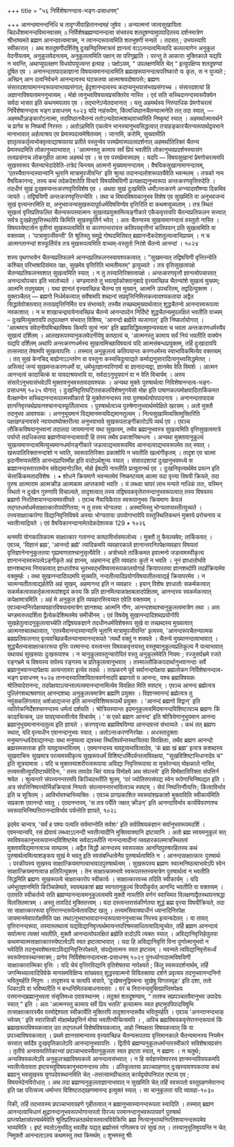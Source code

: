 +++
title = "५६ निर्विशेषानन्दत्व-भङ्ग-प्रसाधनम्"

+++
आनन्दमानन्दनिधि च तादृग्जीवाहितानन्दमहं जुषेय । 
अन्यात्मनां जात्वसुखायिता चिदधीशमानन्दविमानवासम् ॥ 
निर्विशेषब्रह्मण्यानन्दत्वा संभवस्य शतदूषण्यामुपपादितस्य दर्शनमात्रेण श्रीभाष्यमते ब्रह्मण आनन्दवत्त्वमात्रम्, न त्वानन्दरूपत्वमिति शतभूषणी मन्यते । तदसत् ; उभयस्यापि स्वीकारात् । अथ शतदूषणीदर्शितेषु दुःखनिवृत्तिमात्रत्वं ज्ञानत्वं वाऽऽनन्दत्वमित्यादि कल्पत्यागेन अनुकूल वेदनीयत्वम्, अनुकूलवेदनत्वम्, अनुकूलत्वमिति पक्षान् सा परिगृह्णाति । परन्तु ते आकाराः मुक्तिकाले यद्यपि न भवन्ति, अथाप्युपलक्षण विधयोपयुज्यन्त इत्याह । पक्षोऽयम्, " उपलक्षणमिति चेत् ” इत्युपक्षिप्य शतदूषण्यां दूषित एव । अनानन्दतापादकाज्ञाना विषयत्वमानन्दत्वमिति ब्रह्मखरूपानन्दत्वपरिष्कारो यः कृतः, स न युज्यते ; अस्प्रिन् आन दत्वनिर्वचने आनन्दत्वस्य घटकतया आत्माश्रयदोषापत्तेः; ब्रह्मणः संसारदशायामानन्दरूपत्वाभावप्रसंगात्; ईदृशानन्दत्वस्य कदाप्यनुभवासंभवप्रसंगाच्च । संसारदशायां हि अज्ञानाविषयत्वमननुभाव्यम् । मोक्षे त्वनुभवविषयत्वप्रसक्तिरेव नास्ति । एवं सति सच्चिदानन्दस्वरूपैक्येन सर्वदा भासत इति कथनमपलाप एव । तद्भानेऽप्येतदभानात् । यत्तु अहमर्थस्य निरुपाधिक प्रेमगोचरत्वं 
निर्विशेषानन्दत्व भङ्ग प्रसाधनम् 
१०२३ 
यदि 
नाहंरूपेण, किंत्वधिष्ठानचैतन्यात्मनेति तत् तदा स्यात्, 
— अहमर्थोऽहङ्कारोऽनात्मा, तदविष्ठानचैतन्यं ततोऽन्यदेवात्मशब्दवाच्यमिति निष्कृष्टं स्यात् । अहमर्थात्मत्वर्थने च प्रागेव स निष्कर्षो निरस्तः । अतोऽहमिति एकत्वेन भानस्यानुभवसिद्धत्वात् तत्राहङ्कारचैतन्यरूपार्थद्वयभाने मानाभावात् अर्हत्वाश्रय एव प्रेमास्पदत्वमेषितव्यम् । जानामि, करोमि, सुख्यामीति ज्ञातृत्वकर्तृत्वभोक्तृत्वाद्याश्रयतया प्रतीते वस्तुन्येव परमप्रेमास्पदत्वदर्शनात् अहमर्थातिरिक्तं चैतन्य प्रेमास्पदमिति लोकानुभवाभावात् । 'आत्मनस्तु कामाय सर्वं प्रियं भवतीति लोकानुभवप्रदर्शनस्यासंग तत्वप्रसंगाच लोकगृहीत आत्मा अहमर्थ एव । स एव परमप्रेमास्पदम् । यदपि — विषयसुखानां प्रेमगोचरत्वमपि सुखस्वरूप चैतन्याभेदादेवेति-तत्रेदं चिन्त्यम् आत्मनो मुख्यमानन्दत्वम् । वैषयिकसुखानामानन्दत्वम्, 'एतस्यैवानन्दस्यान्यानि भूतानि मात्रामुपजीवन्ति' इति श्रुत्या तदानन्दलोशरूपतयैवेति भवन्मतम् । तत्रको नाम वैषयिकानन्दः, तस्य कथं तदेकदेशतेति विचारे विषयविषयिणी प्रत्यक्षाद्यनुभवरूपा अन्तःकरणवृत्तिरुदेति । तदधीनं सुखं दुःखमप्यन्तःकरणवृत्तिविशेष एव । अथवा सुखं दुःखमिति धर्मोऽन्तःकरणे अग्न्यादावौष्ण्या दिकमिव जायते । तद्विषयिणी अन्तःकरणवृत्तिरन्येति । तथा च विषयविषयकानुभव विशेष एव सुखमिति वा अनुभवजन्यं सुखं वृत्त्यन्तरमिति वा, अनुभवजन्यसुखरूपापूर्वधर्मविषयिण्येव वृत्तिरिति वा कथमप्युच्यताम् । तत्र स्थितं सुखत्वं वृत्तिप्रतिफलित चैतन्यरूपस्यात्मनः सुखत्वप्रयुक्तमित्यङ्गीकारे एकैकवृत्तावपि चैतन्यप्रतिफलन सत्त्वात् सर्वत्र दुःखहेतुवृत्तिस्थलेपि किमिति सुखस्फूर्तिर्न भवेत् । अतः चैतन्यस्य सुखत्वमानन्दत्वं वस्तुतो नास्ति । विषयस्येष्टत्वेन वृतीनां सुखरूपत्वमिति वा कारणान्तरायत्त कतिपयवृत्तीनां कतिपयान् प्रति सुखत्वमिति वा वक्तव्यम् । 'पात्रामुपजीवन्ती' ति श्रुतिस्तु समुद्रे गोष्पदमितिवत् ब्रह्मानन्दैकदेशतुल्यत्वाभिप्रायम् । न च आत्मगतानन्दां शस्फूर्तिर्यत्र तत्र मुखरूपत्वमिति वाच्यम्-वस्तुतो निरंशे चैतन्ये आनन्दां
। 
१०२४ 

शस्य पृथगभावेन चैतन्यप्रतिफलने आनन्दप्रतिफलनस्यावश्यकत्वात् । "सुखमन्यत् तद्विषयिणी वृत्तिरन्येति कश्चित् परिभाषादिसंमतः पक्षः, सुखमेव वृत्तिरिति भामतीमतम्" इत्युच्यते । तत्र वृत्तिसुखत्वपक्षे चैतन्यप्रतिफलनवशात् सुखत्वमिति स्यात् । न तु तस्यातिरिक्तत्वपक्षे । अन्तःकरणवृत्तौ ज्ञानत्वोपचारवत् अनन्दत्वोपचार इति भवतोच्यते । चण्डमारुते तु भवत्पूर्वकोक्तानुबादे वृत्त्यवच्छिन्न चैतन्यांशे सुखत्वं मुख्यम्; आत्मनि तदमुख्यम् । यथा ज्ञानलं वृत्त्यवच्छिन्न चैतन्य एव मुख्यन्, आत्मनि उपचरितम्, तद्वदित्युक्तम । युक्तञ्चैतत् — ब्रह्मगो निर्धर्मकत्वात् सर्वेषामपि शब्दानां सप्रवृत्तिनिमित्तकत्वावश्यकताया अद्वैत सिद्धावेवोक्तत्वात् तत्तत्प्रवृत्तिनिर्मित यत्र संभाव्यते; तस्यैव तच्छब्दमुख्यार्थत्वात् शुद्धचैतन्ये आनन्दस्वरूपत्वा नवकाशात् । न च शाखाचन्द्रयायेनावच्छिन्न चैतन्ये आनन्दपदेन निर्दिष्टे शुद्धचैतन्यमुपलक्षितं भवतीति वाच्यम् – दुःखमित्युक्तावपि तदुपलक्षण संभवात् विशिष्य, 'आनन्दो ब्रह्मेति व्यजानात्' इति निष्कर्तायोगात् । 'आत्ममात्र संवेदनीयमिच्छाविषयः किमपि सुत्वं नाम' इति ब्रह्मसिद्धिमतमुपन्यस्यता च भवता अन्तःकरणधर्मस्यैव सुखत्वं दर्शितम् । आलखरूपस्यानुकलवेदनीयेषु काष्ठात्वं च, 'आत्मनस्तु कामाय सर्वं नियं भवतीति वाक्येन यद्यपि दर्शितम् अथापि अन्तःकरणधर्मस्य सुखत्वमिच्छाविषयत्वं यदि आत्मसंबन्धप्रयुक्तम्, तर्हि दुःखादावपि तत्सत्त्वात् तेषामपि सुखत्वापत्तिः । तस्मात् अनुकूलत्वं कतिपयान्तः करणधर्मस्य स्वाभाविकमित्येव वक्तव्यम् । तत् सुखं केनचिद् बाह्येनाऽऽन्तरेण वा वस्तुना कस्यचिदुत्पाद्यते कर्माद्यनुसारादित्यनुभवसिद्धमेतत् । 
अस्त्विदं जन्यं सुखमन्तःकरणधर्मो वा, धर्मभूतज्ञानपरिणामो वा ज्ञानादन्यद्वा, ज्ञानमेव वेति विमर्शः । आत्मन आनन्दत्वं कादाचित्कं वा यावदाश्रयभावि वा, सर्वदाऽनुभूयपानं वा न वेति विचार्यम् । अस्य संसारेऽनुभवासंभवेऽपिं मुक्तावनुभवस्तावदावश्यकः । अन्यथा मुक्तेः पुरुषार्थत्वा
निविशेषानन्दत्व-भङ्ग-प्रसाधनम् 
१०२५ 
योगात् । दुःखनिवृत्तिघटितसकलविशेषगुणयेसो मोक्ष इति पाषाणकल्पमोक्षवादितार्किकमत वैलक्षण्येन सच्चिदानन्दरूपात्मस्वीकारो हि मुक्तेरानन्दरूप तया पुरुषार्थत्वोपपादनाय । अनानन्दतापादक ज्ञाननिवृत्त्यर्थप्रयत्नश्चानन्दस्फूर्तिलाभाय । पुरुषार्थत्वञ्च पुरुषेणानुभवार्थमपेक्षिते खरसम् । अतो मुक्तौ तदनुभव आवश्यकः । अननुभूयमानं विद्यमानमप्यविद्यमानतुल्यम् । नित्यसुखामिव्यक्तिमुक्तिरिति पक्षखण्डनावसरे न्यायभाष्योक्तरीत्या अनुभवाभावे सुखरूपताङ्गीकारोऽपि व्यर्थ एव । एवञ्च लौकिकविषयानुभवानां तदालदा जायमानानां यथा सुखत्वम्, तथैव ब्रह्मानुभवस्त्र सुखत्वमिति वृत्तिसुखत्वमात्रे पर्याप्ते तदधिकतया ब्रह्मणोप्यानन्दत्ववादी हि तस्य तथैव प्रकाशनिबन्धनः । अन्यथा मुक्तावानुकूल्यं सुखत्वमानन्दत्वमित्युच्यमानधर्मानङ्गीकारे जडत्वाद्यभावरूपमिव आनन्दत्वाद्यभावरूपमेव तत् स्यात् । खरूपातिरिक्तानन्दांशो न भवति, स्वरूपातिरिक्तः प्रकाशोपि न भवतीति खल्वंगीकृतम् । तादृश एव चात्मा इदानीमप्यस्तीति आनन्दप्राप्तिर्मोक्ष इति वादोऽर्थशून्यः स्यात् । संसारदशायां दुःखानुभवमध्ये स ब्राह्मानन्दस्तारतम्येन संवेद्यमानोऽस्ति, मोक्षे ईषदपि नास्तीति प्रत्युतानर्थ एव । दुःखनिवृत्त्यर्थमेव प्रयत्न इति चेत्तार्किकमतादविशेषः । 
• 
शोधने क्रियमाणे भवन्मतमेवं निष्कष्टव्यम् आत्मा यदा वृत्त्या विषयी क्रियते, तदा पुरुष आत्माराम आत्मक्रीड आत्मकाम आप्तकामो भवति । यं लब्ध्वा चापरं लाभ मन्यते नाधिकं ततः, यस्मिन् स्थितो न दुःखेन गुरुणापि विचाल्यते, तादृशत्वात् तस्य तद्विषयकवृत्तेरानन्दानुभवरूपत्वात् तस्य विषयस्य ब्रह्मणो निरतिशयानन्दत्वमवसीयते । 
एवञ्च नैयायिकैरात स्वरूपानुभवः क्रियमाणः केवलं तद्गतधर्माधर्मसाक्षात्कारोपयोगितया; न तु तस्य भोग्यतया । अस्माभिस्तु भोग्यताप्यस्तीत्युच्यते । तत्त्वसाक्षात्कारेणा विद्यानिवृत्तिविषये अस्याः भोग्यताया उपयोगाभावेपि वस्तुस्थितिकथनं मुक्तये प्ररोचनाय च भवतीत्याद्रियते । एवं वैषयिकानन्दानामेतदेकदेशत्वक
129 
• 
१०२६ 

थनमपि योगकालिकात्म साक्षात्कार गतानन्द काष्ठाविर्भावमालोच्य । मुक्तौ तु कैवल्यमेव; तार्किकवत् । एवञ्च, 'विज्ञानं ब्रह्म', 'आनन्दो ब्रह्मे' त्यादिकमपि व्यवहारकाले ज्ञानान्तरनिरपेक्षव्यवहार विषयतां वृत्तिज्ञानेनानुकूलतया गृह्यमाणताश्चानुसृत्यैवेति । 
अत्रोच्यते तार्किकमत इवात्मनो जडत्वमस्वीकृत्य ज्ञानानन्दस्वरूपत्वेऽङ्गीकृते अहं ज्ञानम्, अहमानन्द इति व्यवहारः कुतो न भवति । नूनं ज्ञाधातोर्भावे ज्ञानशब्दस्य निप्पन्नत्वात् ज्ञाधातोश्च भूतभवद्भविष्यत्त्वरूपकालयोगार्ह क्रियापरतया ज्ञानशब्दोपि तदर्हक्रियामेव वक्तुमर्हः । तथा सुखानन्दादिपदमपि सुख्यति, नन्दतीत्यादिप्रयोगविषयातीतत्वाद्यई क्रियापरमेव । न चात्मन्यतीतत्वाद्यर्हतेति अहं सुखम्, अहमानन्द इति न व्यवहारः । इयान् विशेषः ज्ञाधातोः सकर्मकत्वात् सकर्मकत्वसकर्तृकत्वरूपांशद्वयं कस्य किं प्रति ज्ञानमित्याकांक्षाबलादपेक्षितम्, आनन्दस्य स्वकर्मकत्वात् कपेक्षामात्रमिति । अहं मे अनुकूल इति व्यवहारस्त्विय्यत एवेति वक्तव्यम् । एवञ्चान्यनिरपेक्षव्यवहारविषयत्वमात्रेण ज्ञानशब्दः आत्मनि गौणः, आनन्दशब्दश्चानुकूलत्वमात्रेण तथा । अतः चण्डमारुतदर्शिता द्वैत्येकदेशिमतमेव समीचीनम् । एवं विषयेषु सुखानन्दादिशब्दप्रयोगोपि सुखहेतुत्वादनुकूलत्वाच्चेति तद्विषयकज्ञाने तदधीनधर्मविशेषरूप सुखे वा तच्छब्दस्य मुख्यत्वात् आत्मनश्चातथात्वात्, 'एतस्यैवानन्दस्यान्यानि भूतानि मात्रामुपजीवन्ति' इत्यस्य, 'आनन्दरूपचैतन्यात्मक ब्रह्मप्रतिफलनात् वृत्यवच्छिन्नचैतन्यानामानन्दरूपते 'त्यर्थो वक्तुं न शक्यते । चैतन्ये मुख्यानन्दत्वाभावात् । शुद्धचैतन्यसाक्षात्काररूपा वृत्तिः परमानन्दः वस्त्वन्तर विषयकवृत्तयस्तु वस्तुष्वानुकूल्यप्रतिकूल्य नै यत्याभावात् यथायथं सुखरूपाः दुःखरूपाश्च । न चानुकूलवस्तुन्यारोपितं वस्तु अनुकूलमेवेति नियमः ; रज्जुसर्पभ्रमे रजते रङ्गभ्रमे च विषयस्य सर्पस्य रङ्गस्य च प्रतिकूलत्वानुभवात् । तस्माल्लौकिकपदार्थानुभवानन्दाः सर्वे ब्रह्मानुभवानन्दापेक्षया अत्यन्तावरा इत्येव तदर्थः । तत्प्रकरणे पूर्व सर्वानन्दापेक्षया ब्रह्मलोकग
निर्विशेषानन्दत्व-भङ्ग प्रसाधनम् 
१०२७ 
तानन्दस्यातिशयितत्ववर्णनादपि ब्रह्मगतो य आनन्दः, यश्च ब्रह्मविषयकः श्रोतियादेरानन्दः, तदपेक्षयाऽत्यन्ताल्पत्वमानन्दानामित्येव विवक्षित मिति स्पष्टम् । एवञ्च आनन्द ब्रह्मेत्यत्र पुल्लिंगशब्दश्रवणात् आनन्दशब्दः अनुकूलत्वमात्रेण ब्रह्मणि प्रयुक्तः । विज्ञानमानन्दं ब्रह्मेत्यत्र तु नपुंसकलिंगत्वात् अर्शआद्यजन्त इति आनन्दविशिष्वरूपार्थे प्रयुक्तः । 'आनन्दं ब्रह्मणो विद्वान्' इति व्यतिरेकनिर्देशश्चानन्दस्य धर्मत्वं दर्शयति । 
श्रोत्रियस्यान्तः
इदमनुकूलत्वमिदमानन्दविशिष्टत्वञ्च ब्रह्मणः किं कादाचित्कम्, उत यावद्दव्यभावीत्येव विचार्यम् । ' स एको ब्रह्मण आनन्द' इति श्रोत्रियेणानुभूयमान आनन्दः ब्रह्मानुभूयमानानन्दतुल्य इति ज्ञायते । करणवृत्त्या ब्रह्मविषयिण्या आनन्दवत्त्वं संभाव्यते । कथं तत् ब्रह्मणः स्थात्, यदि वृत्त्यधीन एवानन्दानुभवः स्यात् । अतोऽन्तःकरणनिरपेक्षः । अधस्तादुक्ताः मनुष्यगन्धर्वदेवाद्यानन्दाः यथा मनुष्यत्वा द्यवस्था स्थितिपर्यन्तस्थायितया विवक्षिताः, तथैव ब्रह्मण आनन्दो ब्रह्मसमसत्ताक इति यावद्द्रव्यभावित्वम् । एवमानन्दस्य यावद्द्रव्यभावित्वादेव, 'कं ब्रह्म खं ब्रह्म' इत्यत्र कशब्दस्य सुखवाचिनः सुखमात्र परत्वमस्वीकृत्य सुखरूपधर्मं विशिष्टधर्मिपर्यन्तत्वविवक्षया, "सुखविशिष्टाभिधानादेव च" इति सूत्रयामास । यदि च मुक्तस्याशरीरत्वरूपाया अविद्या निवृत्तिरूपाया वा मुक्तेरन्यत् मोक्षकाले नास्ति, तत्त्वमसीत्युपदिष्टार्थवेदिनः, ' तस्य तावदेव चिरं यावन्न विमोक्ष्ये अथ संपत्स्ये' इति विमोक्षातिरिक्ता संपत्तिर्न श्रयेत । श्रुत्यन्तरे संपत्त्यनन्तरमपि किञ्चिदस्तीति श्रुतम्, 'परं ज्योतिरुपसंपद्य स्वेन रूपेणाभिनिष्पद्यत इति । अत्र संपत्तिनिष्पत्त्योर्भिन्नक्रियात्वं निप्पत्तेः संपत्त्यनन्तरभावित्वञ्च स्पष्टम् । सेयं निष्पत्तिर्नोत्पत्तिः; किंत्वाविर्भाव इति च सूत्रितम् । आविर्भावश्चाभिव्यक्तिः । 
एवञ्च प्रागप्रकाशित स्वरूपांशप्रकाशो मुक्ताविति स्वीकार्यमिति सप्रकाश एवानन्दो भवतु । एतदनन्तरम्, 'स तत्र पर्येति जक्षत् क्रीडन्' इति आनन्दाविर्भाव कार्यविवरणाश्च स्वरूपाभिनिष्पत्तिरानन्दाविर्भाव पर्यन्तेति ज्ञायते, 
१०२८ 

इदमेव चान्यत्र, 'सर्वं ह पश्यः पत्यति सर्वमाप्नोति सर्वशः' इति सर्वविषयकज्ञान सर्वानुभवरूपमदर्शि । एवमन्यान्यपि, रसं ह्येवायं लब्ध्वाऽऽनन्दी भवतीत्यादीनि मुक्तिवाक्यानि द्रष्टव्यानि । 
अतो ब्रह्म स्वयमनुकूलं सत् स्वविषयकानुभवरूपानन्दविशिष्टमेव सर्वदाऽस्तीति नानन्दत्वादीनां व्यवहारकालमात्रस्थितत्वं मुक्तावविद्यमानत्वञ्च साम्प्रतम् । अद्वैत सिद्धौ आनन्दस्य स्वरूपसतः आनन्दिपुरुषरहितस्य कथं पुरुषार्थत्वमित्याशङ्कय सुखं मे भवतु इति स्वसंबन्धित्वेनैव पुरुषार्थत्वमिति न । आनन्दसाक्षात्कारः पुरुषार्थः । परकीयस्य सुखस्य साक्षात्क्रियमाणत्वाभावादपुरुषार्थत्वम् । सुखरूपस्य ब्रह्मणः स्वात्मनिष्ठत्वाभावेऽपि स्वेन साक्षात्क्रियमाणत्वान्न क्षतिरित्युक्तम् । तेन साक्षात्कामभावे स्वरूपतस्तत्त्वमात्रेण पुरुषार्थत्वं न भवतीति सिद्धमिति ब्रह्मणः सुखरूपत्वे साक्षात्कारोप स्वीकार्यः । साक्षात्कारवच्च तदिति स्वीकार्यम् । यदि धर्मभूतज्ञानमिति किञ्चिन्नेष्यते, स्वयम्प्रकाशं ब्रह्म स्वगतानुकूल्यं विपयीकुर्वत् आनन्दि भवतीति वा वक्तव्यम् । एतावति स्वीकर्तव्ये सति ब्रह्मण्यानन्दत्वमनुकूलत्वमपि मुक्तौ नास्तीति वर्णनं स्वाभिमत विलक्षणाद्वैतस्थापनश्रद्धा विलसितमात्रम् । 
अस्तु तावदिदं मुक्तितत्त्वम् । यदा दस्त्वन्तरासंकीर्णतया शुद्धं ब्रह्म वृत्त्या विषयीक्रियते, तदा सा साक्षात्काररूपा वृत्तिरानन्दरूपेत्येतावदिष्ट खलु । तत्त्वमसिवाक्याधीनं ध्यानादिनिरपेक्ष जायमानमेवापरोक्षमिति पक्षः तथाऽनुभवाभावादानन्दरूपत्वाननुभवाच्च निरस्य इत्यन्यदेतत् । या तावत् वृत्तिरानन्दरूपा, तस्यास्तथात्वं यद्यविद्यानिवृत्त्यर्थमत्यन्तपरिश्रमसाधितत्वादित्युच्येत, तर्हि ब्रह्मण आनन्दत्वं सर्वात्मना त्यक्तं भवतीति, मुक्तौ आनन्दत्वोपलक्षितं ब्रह्मेति वादोऽपि त्यक्तः स्यात् । अविद्यानिवृत्तिहेतुतया कथमप्यात्मसाक्षात्कारस्येष्टत्वेऽपि स्वत इष्टत्वाभावात् । यदा हि अविद्यानिवृत्तिं विना पूर्णात्मानुभवो न भवेदिति तदनुभवशेषतयाऽविद्यानिवृत्तिरपेक्ष्यते, संपद्येतात्मनः स्वत इष्टत्वम् । भवन्मते त्वविद्यानिवृत्तेरूर्ध्वं स्वरूपेणावस्थानमात्रम् ; प्रागेव 
निर्विशेषानन्दत्वभश-प्रसाधनम् 
१०२९ 
पुनर्ध्यानादात्मविषयिणी साक्षात्कारात्मिका वृत्तिः । यदि चेयं वृत्तिरविद्यानि वृतिशेषतया नापेक्ष्यते ; किंतु स्वरूपदर्शनार्थम्, तर्हि जगन्मिथ्यात्वादिविवेके मानसमविक्षिप्य सांख्यवत् शुद्धस्यात्मनो विवितक्तया दर्शने प्रवृत्यय तदनुभवानन्दनिनो भवितुमर्हति निपुणः । तादृशस्य च सत्यपि संसारे, 'दुःखेष्वनुद्विममनाः सुखेषु विगतस्पृहः' इति दशा, ततो धिकाऽपि वा भविष्यतीति न बन्धनिमितकबाधनावसरः । वरं च निरानन्दमुक्तिप्राप्तिमपेक्ष्य परमानन्दब्रह्मानुभवता संसृतिमध्य एवावस्थानम् । तदुक्तं शतदूषण्याम्, “ ततश्च सप्रपञ्चतयैवानुभव उपादेयः स्यात् " इति । अतः 'आत्मनस्तु कामाय सर्वे प्रिय भतति' इत्यात्मनः स्वत इष्टमुपपिपादयिषुभिः तत्साक्षात्कारस्यैव परमोद्देश्यता स्वीकार्येति मुक्तिरपि तादृशानन्दरूपैव भवितुमर्हति । एवञ्च 'अनन्तानन्दभाक् भवेयम् ' इति स्वारसिकी मोक्षार्थप्रवृत्तिर्न मोघा भवतीत्यौचित्यमपि । 
, 
अपिच ब्रह्मविषयकवृत्तेरानन्दरूपत्वं किं ब्रह्मखरूपविषयकत्वात् उत तद्गतधर्म विशेषविषयकत्वात्, आहो निष्पक्षता विषयकत्वात् किं वा प्रपञ्चाविषयकत्वात् । प्रथमे ज्ञानसामान्यस्य वृत्त्यवच्छिन्न चैतन्यरूपतया वृत्तिमानकाले चैतन्यमानस्य नियमेन सत्त्वात् सर्वदैव दुःखवृत्तिकालेऽपि आनन्दानुभवापत्तिः । द्वितीये ब्रह्मण्यनुकूलधर्मान्तरस्वीकारे सविशेषत्वप्रसंगः । तृतीये अन्वयव्यतिरेकाभ्यां प्रपञ्चाभावस्यैवानुकूलता स्वत इष्टता स्यात्, न ब्रह्मणः । न चतुर्थः; अन्यविषयकत्वेऽपि अनुकूलत्रह्मविषयकत्वे आनन्दत्वसंभवात् । न हि सर्वज्ञस्येश्वरस्य ज्ञानमन्यविययकमपि भवतीत्येतावता इष्टवस्तुविषयकानुभवानन्दस्य लोपः । प्रतिकूलतया प्रपञ्चग्रहणात् दुःखस्यावश्यकतया कथं ब्रह्मानु भवसुखस्य युगपदेवस्थानमिति चेत् -तत्तत्सामग्रीचलात् कार्यद्वयोपनिपात एष्टव्य एव ; विषयभेदेनविरोधात् । अथ तदा ब्रह्मण्यनुकूलताज्ञानाभावात् न सुखमिति चेत् तर्हि स्वरूपतो वस्तुग्रहणमेवानन्द इति पक्ष परित्यज्य धर्मान्तर विशिष्टतद्ग्रहणमानन्द इत्युक्तं स्यात् । सा चानुकूलता यदि व्यावहा-१०३० 

रिकी, तर्हि तदभावस्य प्रपञ्चाभावग्रहणे गृहीतत्वात् न ब्रह्मानुभवस्यानन्दरूपता 
स्यादिति । 
तस्मात् ब्रह्मण आनन्दत्वाभिधानं क्षुद्रानन्दानुभवरूपभोगान्तरतो विरज्य परमानन्दानुभवरूपापवर्ग पुरुषार्थ प्राप्त्यपेक्षासंपत्त्यर्थमेवेति श्रुतिप्रतिपन्नतदर्थवास्तवत्वविवेकिभिः ब्रह्म नित्यानुभाव्यनिरतिशयानन्दरूपमेव भाव्यमिति । 
इष्टं स्वतोऽनुभवितु भवतीह यद्यत् ब्रह्मोत्तमं गणितमत्र परं सुखं तत् । तस्यानुभूतिमुपयन्ति न चेत् निमुक्तौ आनन्दताऽस्य कथमस्तु तथा किमर्थम् ॥ 
शुभमस्तु 
श्रीः